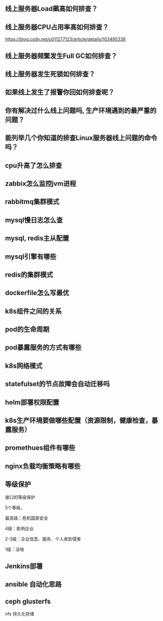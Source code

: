 

## 线上服务器Load飙高如何排查？ 

## 线上服务器CPU占用率高如何排查？ 

https://blog.csdn.net/u011277123/article/details/103495338

## 线上服务器频繁发生Full GC如何排查？ 

## 线上服务器发生死锁如何排查？

## 如果线上发生了报警你回如何排查呢？ 

## 你有解决过什么线上问题吗, 生产环境遇到的最严重的问题？ 

## 能列举几个你知道的排查Linux服务器线上问题的命令吗？

## cpu升高了怎么排查

## zabbix怎么监控jvm进程

## rabbitmq集群模式

## mysql慢日志怎么查

## mysql, redis主从配置

## mysql引擎有哪些

## redis的集群模式

## dockerfile怎么写最优

## k8s组件之间的关系

## pod的生命周期

## pod暴露服务的方式有哪些

## k8s网络模式

## statefulset的节点故障会自动迁移吗

## helm部署权限配置

## k8s生产环境要做哪些配置（资源限制，健康检查，暴露服务）

## promethues组件有哪些

## nginx负载均衡策略有哪些


## 等级保护

接口的等级保护

5个等级，

最高级：危机国家安全

4级：影响企业

2-3级：企业信息、服务、个人收到侵害

1级：没啥

## Jenkins部署

## ansible 自动化思路

## ceph glusterfs

nfs 持久化存储


